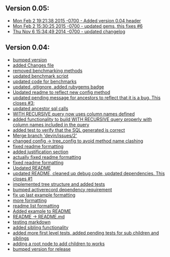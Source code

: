 ## Version 0.05:
  * [Mon Feb 2 19:21:38 2015 -0700 - Added version 0.04 header
](http://github.com/dhoss/treeify/commit/042b495403351278650773f38f054b74155e0701)
  * [Mon Feb 2 15:30:25 2015 -0700 - updated gems, this fixes #6
](http://github.com/dhoss/treeify/commit/e658637296396aa9c9eb7bf466aff0a96b821bbe)
  * [Thu Nov 6 15:34:49 2014 -0700 - updated changelog
](http://github.com/dhoss/treeify/commit/1e102a8a68b7e29c07f087f5e1ecd56cb37c4e9d)

## Version 0.04:
  * [bumped version
](http://github.com/dhoss/treeify/commit/54bbb5c7d44eb2232d22029ace7334fc36568a77)
  * [added Changes file
](http://github.com/dhoss/treeify/commit/e120240efbdb9b90229f501edea9332c4f33ae61)
  * [removed benchmarking methods
](http://github.com/dhoss/treeify/commit/8e4c0f885ee2d0c5612022a818877c452645c22f)
  * [updated benchmark script
](http://github.com/dhoss/treeify/commit/4759454ea384bbd22e6626fcfa3c0547b413be57)
  * [updated code for benchmarks
](http://github.com/dhoss/treeify/commit/654ad8f79f37324372fadd0d11eb822c6f80c6b0)
  * [updated .gitignore, added rubygems badge
](http://github.com/dhoss/treeify/commit/e47a3b418047f063248a1acff135a59cb7b7f7a8)
  * [Updated readme to reflect new config method
](http://github.com/dhoss/treeify/commit/c35714853b006625e9c8e30157503dce76e9d393)
  * [updated pending message for ancestors to reflect that it is a bug.  This closes #3;
](http://github.com/dhoss/treeify/commit/38ca2786948e6c9636b65616a20c9a77f3c2512e)
  * [updated ancestor sql calls
](http://github.com/dhoss/treeify/commit/001b9011c50a02551731fa5f456c45806a2e43c5)
  * [WITH RECURSIVE query now uses column names defined
](http://github.com/dhoss/treeify/commit/c32ef8ebdf62efd9bcdc0f556d1cbee16f1bd17d)
  * [added functionality to build WITH RECURSIVE query properly with column names included in the query
](http://github.com/dhoss/treeify/commit/1d83c11df782a0f3cb9f9a7edf017e58e94a7fe3)
  * [added test to verify that the SQL generated is correct
](http://github.com/dhoss/treeify/commit/da2acb482116773e12aeb0a3e68cd53b26135484)
  * [Merge branch 'devin/issues/2'
](http://github.com/dhoss/treeify/commit/6ca1cbe076a290ab5800924d2e1e0d420a15eb8d)
  * [changed config -> tree_config to avoid method name clashing
](http://github.com/dhoss/treeify/commit/d76dc47c5091b9924a955e6186bf91325c0deb4e)
  * [fixed readme formatting
](http://github.com/dhoss/treeify/commit/c5464795dd44a1cc5dc6a673e703827e448735d0)
  * [added justification section
](http://github.com/dhoss/treeify/commit/309adc56ca323aea294afe0e03d967c51a8d4530)
  * [actually fixed readme formatting
](http://github.com/dhoss/treeify/commit/a3e3c696c0dbd2c5959f0a4fa21767cb9f7b18a9)
  * [fixed readme formatting
](http://github.com/dhoss/treeify/commit/8547cf24b5c478b11dfbda87f71e304d96b1b9b4)
  * [Updated README
](http://github.com/dhoss/treeify/commit/9cfaef70be834a31ced7753f33f5009288fc6557)
  * [updated README, cleaned up debug code, updated dependencies.  This closes #1
](http://github.com/dhoss/treeify/commit/a69100343fe314c537a212bbc55b82395ba9574c)
  * [implemented tree structure and added tests
](http://github.com/dhoss/treeify/commit/c1dbe262d64c62053f4881a566e17a4d550f7151)
  * [bumped activerecord dependency requirement
](http://github.com/dhoss/treeify/commit/94b95a5c6a04c82176bdd37995c747563fd86a42)
  * [fix up last example formatting
](http://github.com/dhoss/treeify/commit/2969762ec56ca18c59912aef5e512407801841e2)
  * [more formatting
](http://github.com/dhoss/treeify/commit/cb92e42cf7b884d79243b419003c3ae347777ab5)
  * [readme list formatting
](http://github.com/dhoss/treeify/commit/a250b5b0a6a00dcbb3fa75c6d35d53feedf6d78a)
  * [Added example to README
](http://github.com/dhoss/treeify/commit/75036b53e1b88c017971777065d3b961223de2a8)
  * [README -> README.md
](http://github.com/dhoss/treeify/commit/f76c8f385e70d90e5944fe6be7995375d45855f5)
  * [testing markdown
](http://github.com/dhoss/treeify/commit/71d28fb78a65c8bba24fdb002cc9dc19f3a6a0a3)
  * [added sibling functionality
](http://github.com/dhoss/treeify/commit/3cf643bb54fc7d3660ec926b693a2a29d4ef6404)
  * [added more first level tests, added pending tests for sub children and siblings
](http://github.com/dhoss/treeify/commit/edd85ee2b5736fa8d594417fb140f15e7d419f3b)
  * [adding a root node to add children to works
](http://github.com/dhoss/treeify/commit/34de49c808fdc6393853272ba059976691c96f51)
  * [bumped version for release
](http://github.com/dhoss/treeify/commit/d36394de851c9365b9f1f78a055a0446621b5c19)
